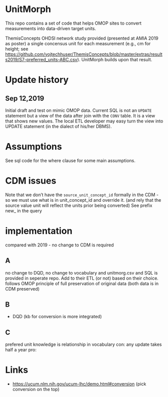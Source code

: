 # UnitMorph

This repo contains a set of code that helps OMOP sites to convert measurements into data-driven target units.

ThemisConcepts OHDSI network study provided (presented at AMIA 2019 as poster) a single concensus unit for each measurement (e.g., cm for height; see https://github.com/vojtechhuser/ThemisConcepts/blob/master/extras/results2019/S7-preferred_units-ABC.csv). UnitMorph builds upon that result.


# Update history

## Sep 12,2019
Initial draft and test on mimic OMOP data. Current SQL is not an `UPDATE` statement but a view of the data after join with the `CONV` table. It is a view that shows new values. The local ETL developer may easy turn the view into UPDATE statement (in the dialect of his/her DBMS).


# Assumptions

See sql code for the where clause for some main assumptions.

# CDM issues

Note that we don’t have the `source_unit_concept_id` formally in the CDM - so we must use what is in unit_concept_id and override it.  (and rely that the source value unit will reflect the units prior being converted)
See prefix new_ in the query

# implementation
compared with 2019 - no change to CDM is required

## A
no change to DQD, no change to vocabulary and unitmorg.csv and SQL is provided in seperate repo. Add to their ETL (or not) based on their choice.
follows OMOP principle of full preservation of original data (both data is in CDM preserved)

## B
+ DQD (kb for conversion is more integrated)

## C
prefered unit knowledge is relationship in vocabulary
con: any update takes half a year
pro: 


# Links

- https://ucum.nlm.nih.gov/ucum-lhc/demo.html#conversion (pick conversion on the top)


